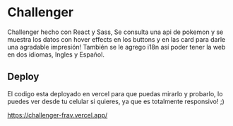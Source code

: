 # Challenger

Challenger hecho con React y Sass, Se consulta una api de pokemon y se muestra los datos con hover effects en los buttons y en las card para darle una agradable impresión!
También se le agrego i18n así poder tener la web en dos idiomas, Ingles y Español.

## Deploy
El codigo esta deployado en vercel para que puedas mirarlo y probarlo, lo puedes ver desde tu celular si quieres, ya que es totalmente responsivo! ;)

https://challenger-frav.vercel.app/

